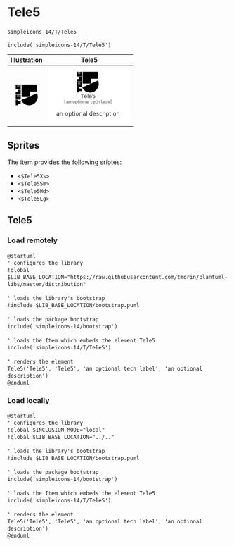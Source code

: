 # Tele5


```text
simpleicons-14/T/Tele5
```

```text
include('simpleicons-14/T/Tele5')
```



| Illustration | Tele5 |
| :---: | :---: |
| ![illustration for Illustration](../../simpleicons-14/T/Tele5.png) | ![illustration for Tele5](../../simpleicons-14/T/Tele5.Local.png) |



## Sprites
The item provides the following sriptes:

- `<$Tele5Xs>`
- `<$Tele5Sm>`
- `<$Tele5Md>`
- `<$Tele5Lg>`





## Tele5

### Load remotely
```plantuml
@startuml
' configures the library
!global $LIB_BASE_LOCATION="https://raw.githubusercontent.com/tmorin/plantuml-libs/master/distribution"

' loads the library's bootstrap
!include $LIB_BASE_LOCATION/bootstrap.puml

' loads the package bootstrap
include('simpleicons-14/bootstrap')

' loads the Item which embeds the element Tele5
include('simpleicons-14/T/Tele5')

' renders the element
Tele5('Tele5', 'Tele5', 'an optional tech label', 'an optional description')
@enduml
```

### Load locally
```plantuml
@startuml
' configures the library
!global $INCLUSION_MODE="local"
!global $LIB_BASE_LOCATION="../.."

' loads the library's bootstrap
!include $LIB_BASE_LOCATION/bootstrap.puml

' loads the package bootstrap
include('simpleicons-14/bootstrap')

' loads the Item which embeds the element Tele5
include('simpleicons-14/T/Tele5')

' renders the element
Tele5('Tele5', 'Tele5', 'an optional tech label', 'an optional description')
@enduml
```

